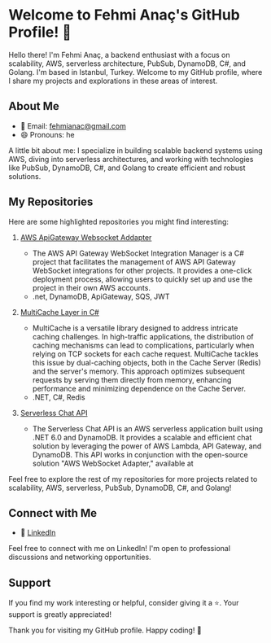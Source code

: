 # Welcome to Fehmi Anaç's GitHub Profile! 👋

Hello there! I'm Fehmi Anaç, a backend enthusiast with a focus on scalability, AWS, serverless architecture, PubSub, DynamoDB, C#, and Golang. I'm based in Istanbul, Turkey. Welcome to my GitHub profile, where I share my projects and explorations in these areas of interest.

## About Me

- 📧 Email: fehmianac@gmail.com
- 😄 Pronouns: he

A little bit about me: I specialize in building scalable backend systems using AWS, diving into serverless architectures, and working with technologies like PubSub, DynamoDB, C#, and Golang to create efficient and robust solutions.

## My Repositories

Here are some highlighted repositories you might find interesting:

1. [AWS ApiGateway Websocket Addapter](https://github.com/fehmianac/aws-web-socket-adapter)
   - The AWS API Gateway WebSocket Integration Manager is a C# project that facilitates the management of AWS API Gateway WebSocket integrations for other projects. It provides a one-click deployment process, allowing users to quickly set up and use the project in their own AWS accounts.
   - .net, DynamoDB, ApiGateway, SQS, JWT

2. [MultiCache Layer in C#](https://github.com/fehmianac/MultiCache)
   - MultiCache is a versatile library designed to address intricate caching challenges. In high-traffic applications, the distribution of caching mechanisms can lead to complications, particularly when relying on TCP sockets for each cache request. MultiCache tackles this issue by dual-caching objects, both in the Cache Server (Redis) and the server's memory. This approach optimizes subsequent requests by serving them directly from memory, enhancing performance and minimizing dependence on the Cache Server.
   - .NET, C#, Redis

3. [Serverless Chat API](https://github.com/fehmianac/serverless-chat-api)
   - The Serverless Chat API is an AWS serverless application built using .NET 6.0 and DynamoDB. It provides a scalable and efficient chat solution by leveraging the power of AWS Lambda, API Gateway, and DynamoDB. This API works in conjunction with the open-source solution "AWS WebSocket Adapter," available at

Feel free to explore the rest of my repositories for more projects related to scalability, AWS, serverless, PubSub, DynamoDB, C#, and Golang!

<!--## Open Source Contributions

I am passionate about open source and have contributed to various projects, including:

- [Open Source Project 1](https://github.com/organization/open-source-project1) - Brief description of your contribution.
- [Open Source Project 2](https://github.com/organization/open-source-project2) - Brief description of your contribution.
-->
## Connect with Me

- 💼 [LinkedIn](https://www.linkedin.com/in/fehmianac/)

Feel free to connect with me on LinkedIn! I'm open to professional discussions and networking opportunities.

## Support

If you find my work interesting or helpful, consider giving it a ⭐️. Your support is greatly appreciated!

Thank you for visiting my GitHub profile. Happy coding! 🚀
